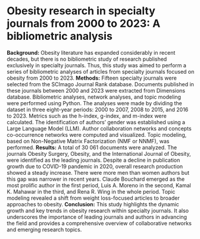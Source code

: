 # Obesity research in specialty journals from 2000 to 2023: A bibliometric analysis
<b>Background:</b> Obesity literature has expanded considerably in recent decades, but there is no bibliometric study of research published exclusively in specialty journals. Thus, this study was aimed to perform a series of bibliometric analyses of articles from specialty journals focused on obesity from 2000 to 2023. <b>Methods:</b> Fifteen specialty journals were selected from the SCImago Journal Rank database. Documents published in these journals between 2000 and 2023 were extracted from Dimensions database. Bibliometric analyses, network analyses, and topic modeling were performed using Python. The analyses were made by dividing the dataset in three eight-year periods: 2000 to 2007, 2008 to 2015, and 2016 to 2023. Metrics such as the h-index, g-index, and m-index were calculated. The identification of authors’ gender was established using a Large Language Model (LLM). Author collaboration networks and concepts co-occurrence networks were computed and visualized. Topic modeling, based on Non-Negative Matrix Factorization (NMF or NNMF), was performed. <b>Results:</b> A total of 30 061 documents were analyzed. The journals Obesity Surgery, Obesity, and the International Journal of Obesity, were identified as the leading journals. Despite a decline in publication growth due to COVID-19 pandemic in 2020, overall research production showed a steady increase. There were more men than women authors but this gap was narrower in recent years. Claude Bouchard emerged as the most prolific author in the first period, Luis A. Moreno in the second, Kamal K. Mahawar in the third, and Rena R. Wing in the whole period. Topic modeling revealed a shift from weight loss-focused articles to broader approaches to obesity. <b>Conclusion:</b> This study highlights the dynamic growth and key trends in obesity research within specialty journals. It also underscores the importance of leading journals and authors in advancing the field and provides a comprehensive overview of collaborative networks and emerging research topics.
